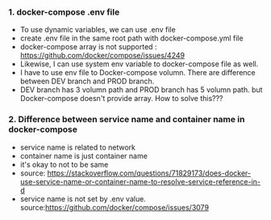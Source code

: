 ### 1. docker-compose .env file
- To use dynamic variables, we can use .env file
- create .env file in the same root path with docker-compose.yml file
- docker-compose array is not supported : https://github.com/docker/compose/issues/4249
- Likewise, I can use system env variable to docker-compose file as well.
- I have to use env file to Docker-compose volumn. There are difference between DEV branch and PROD branch.
- DEV branch has 3 volumn path and PROD branch has 5 volumn path. but Docker-compose doesn't provide array. How to solve this???

### 2. Difference between service name and container name in docker-compose
- service name is related to network 
- container name is just container name
- it's okay to not to be same
- source: https://stackoverflow.com/questions/71829173/does-docker-use-service-name-or-container-name-to-resolve-service-reference-in-d
- service name is not set by .env value. source:https://github.com/docker/compose/issues/3079
